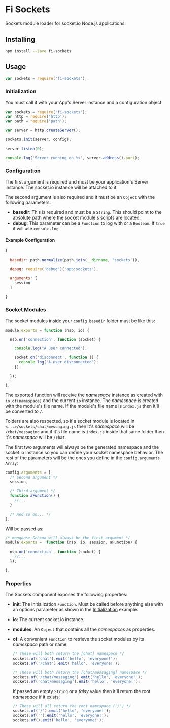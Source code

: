 # Fi Sockets
Sockets module loader for socket.io Node.js applications.

## Installing

```sh
npm install --save fi-sockets
```

## Usage

```js
var sockets = require('fi-sockets');
```

### Initialization
You must call it with your App's Server instance and a configuration object:

```js
var sockets = require('fi-sockets');
var http = require('http');
var path = require('path');

var server = http.createServer();

sockets.init(server, config);

server.listen(0);

console.log('Server running on %s', server.address().port);
```

### Configuration
The first argument is required and must be your application's Server instance. The socket.io instance will be attached to it.

The second argument is also required and it must be an `Object` with the following parameters:
- **basedir**: This is required and must be a `String`. This should point to the absolute path where the socket module's scripts are located.
- **debug**: This parameter can be a `Function` to log with or a `Boolean`. If `true` it will use `console.log`.

#### Example Configuration

```js
{

  basedir: path.normalize(path.join(__dirname, 'sockets')),

  debug: require('debug')('app:sockets'),

  arguments: [
    session
  ]

}
```

### Socket Modules
The socket modules inside your `config.basedir` folder must be like this:

```js
module.exports = function (nsp, io) {

  nsp.on('connection', function (socket) {

    console.log("A user connected");

    socket.on('disconnect', function () {
      console.log("A user disconnected");
    });

  });

};
```

The exported function will receive the _namespace_ instance as created with `io.of(namespace)` and the current `io` instance. The _namespace_ is created with the module's file name. If the module's file name is `index.js` then it'll be converted to `/`.

Folders are also respected, so if a socket module is located in `<...>/sockets/chat/messaging.js` then it's _namespace_ will be `/chat/messaging` and if it's file name is `index.js` inside that same folder then it's _namespace_ will be `/chat`.

The first two arguments will always be the generated namespace and the socket.io instance so you can define your socket namespace behavior. The rest of the parameters will be the ones you define in the `config.arguments` `Array`:

```js
config.arguments = [
  /* Second argument */
  session,

  /* Third argument */
  function aFunction() {
    //...
  }

  /* And so on... */
];
```

Will be passed as:

```js
/* mongoose.Schema will always be the first argument */
module.exports =  function (nsp, io, session, aFunction) {

  nsp.on('connection', function (socket) {
    //...
  });

};
```

### Properties
The Sockets component exposes the following properties:
- **init**: The initialization `Function`. Must be called before anything else with an options parameter as shown in the [Initialization](#initialization) example.
- **io**: The current socket.io instance.
- **modules**: An `Object` that contains all the _namespaces_ as properties.
- **of**: A convenient `Function` to retrieve the socket modules by its _namespace_ path or name:

  ```js
  /* These will both return the [chat] namespace */
  sockets.of('chat').emit('hello', 'everyone!');
  sockets.of('/chat').emit('hello', 'everyone!');

  /* These will both return the [chat/messaging] namespace */
  sockets.of('/chat/messaging').emit('hello', 'everyone!');
  sockets.of('chat/messaging').emit('hello', 'everyone!');
  ```

  If passed an empty `String` or a _falsy_ value then it'll return the root _namespace_ if it exists:

  ```js
  /* These will all return the root namespace ('/') */
  sockets.of('/').emit('hello', 'everyone!');
  sockets.of('').emit('hello', 'everyone!');
  sockets.of().emit('hello', 'everyone!');
  ```
